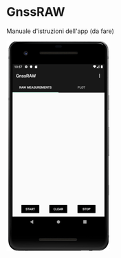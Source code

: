 # GnssRAW

Manuale d'istruzioni dell'app (da fare)

![Schermata home dell'app](https://github.com/ManuManu97/GnssRAW/blob/master/immagini/GNSSRaw_home.png)
